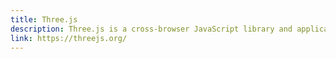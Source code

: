 ```yaml
---
title: Three.js
description: Three.js is a cross-browser JavaScript library and application programming interface (API) used to create and display animated 3D computer graphics in a web browser using WebGL.
link: https://threejs.org/
---
```

